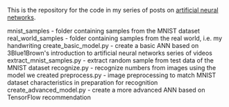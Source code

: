 This is the repository for the code in my series of posts on <a href="https://www.jaylagare.com/2024/11/introduction-to-artificial-neural-networks/" target="_blank">artificial neural networks</a>.

mnist_samples - folder containing samples from the MNIST dataset
real_world_samples - folder containing samples from the real world, i.e. my handwriting
create_basic_model.py - create a basic ANN based on 3Blue1Brown's introduction to artificial neural networks series of videos
extract_mnist_samples.py - extract random sample from test data of the MNIST dataset
recognize.py - recognize numbers from images using the model we created
preprocess.py - image preprocessing to match MNIST dataset characteristics in preparation for recognition
create_advanced_model.py - create a more advanced ANN based on TensorFlow recommendation
